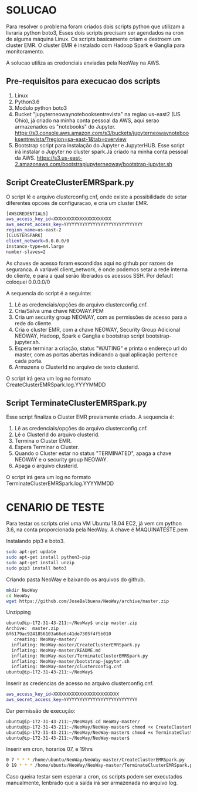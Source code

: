 # SOLUCAO

Para resolver o problema foram criados dois scripts python que utilizam a livraria python boto3, Esses dois scripts precisam ser agendados na cron de alguma máquina Linux. Os scripts basicamente criam e destroem um cluster EMR. O cluster EMR é instalado com Hadoop Spark e Ganglia para monitoramento.

A solucao utiliza as credenciais enviadas pela NeoWay na AWS.

## Pre-requisitos para execucao dos scripts
1. Linux 
2. Python3.6
3. Modulo python boto3 
4. Bucket "jupyterneowaynotebooksentrevista" na regiao us-east2 (US Ohio), já criado na minha conta pessoal da AWS, aqui serao armazenados os "notebooks" do Jupyter. https://s3.console.aws.amazon.com/s3/buckets/jupyterneowaynotebooksentrevista/?region=sa-east-1&tab=overview
5. Bootstrap script para instalação do Jupyter e JupyterHUB. Esse script irá instalar o Jupyter no cluster spark.Já criado na minha conta pessoal da AWS. https://s3.us-east-2.amazonaws.com/bootstrapjupyterneoway/bootstrap-jupyter.sh

## Script CreateClusterEMRSpark.py
O script lê o arquivo clusterconfig.cnf, onde existe a possibilidade de setar diferentes opcoes de configuracao, e cria um cluster EMR.
```sh
[AWSCREDENTIALS]
aws_access_key_id=XXXXXXXXXXXXXXXXXXXXXX
aws_secret_access_key=YYYYYYYYYYYYYYYYYYYYYYYYYYYYYY
region_name=us-east-2
[CLUSTERSPARK]
client_network=0.0.0.0/0
instance-type=m4.large
number-slaves=2
```
As chaves de acesso foram escondidas aqui no github por razoes de seguranca. 
A variavél client_network, é onde podemos setar a rede interna do cliente, e para a qual serão liberados os acessos SSH. Por default coloquei 0.0.0.0/0

A sequencia do script é a seguinte:

1. Lê as credenciais/opções do arquivo clusterconfig.cnf.
2. Cria/Salva uma chave NEOWAY.PEM
3. Cria um security group NEOWAY, com as permissões de acesso para a rede do cliente.
4. Cria o cluster EMR, com a chave NEOWAY, Security Group Adicional NEOWAY, Hadoop, Spark e Ganglia e bootstrap script bootstrap-jupyter.sh.
5. Espera terminar a criação, status "WAITING" e printa o endereço url do master, com as portas abertas indicando a qual aplicação pertence cada porta.
6. Armazena o ClusterId no arquivo de texto clusterid.

O script irá gera um log no formato CreateClusterEMRSpark.log.YYYYMMDD

## Script TerminateClusterEMRSpark.py
Esse script finaliza o Cluster EMR previamente criado. A sequencia é:

1. Lê as credenciais/opções do arquivo clusterconfig.cnf.
2. Lê o ClusterId do arquivo clusterid.
3. Termina o Cluster EMR.
4. Espera Terminar o Cluster.
5. Quando o Cluster estar no status "TERMINATED", apaga a chave NEOWAY e o security group NEOWAY.
6. Apaga o arquivo clusterid.

O script irá gera um log no formato TerminateClusterEMRSpark.log.YYYYMMDD

# CENARIO DE TESTE
Para testar os scripts criei uma VM Ubuntu 18.04 EC2, já vem cm python 3.6, na conta proporcionada pela NeoWay. A chave é MAQUINATESTE.pem

Instalando pip3 e boto3.
```sh
sudo apt-get update
sudo apt-get install python3-pip
sudo apt-get install unzip
sudo pip3 install boto3
```

Criando pasta NeoWay e baixando os arquivos do github. 
```sh
mkdir NeoWay
cd NeoWay
wget https://github.com/JoseBalbuena/NeoWay/archive/master.zip
```
Unzipping
```sh
ubuntu@ip-172-31-43-211:~/NeoWay$ unzip master.zip 
Archive:  master.zip
6f6179ac9241856103a66e6c41de7305f4f5b010
   creating: NeoWay-master/
  inflating: NeoWay-master/CreateClusterEMRSpark.py  
  inflating: NeoWay-master/README.md  
  inflating: NeoWay-master/TerminateClusterEMRSpark.py  
  inflating: NeoWay-master/bootstrap-jupyter.sh  
  inflating: NeoWay-master/clusterconfig.cnf  
ubuntu@ip-172-31-43-211:~/NeoWay$ 
```
Inserir as credencias de acesso no arquivo clusterconfig.cnf.
```sh
aws_access_key_id=XXXXXXXXXXXXXXXXXXXXXXXXX
aws_secret_access_key=YYYYYYYYYYYYYYYYYYYYYYYYYYYY
```
Dar permissão de execução:
```sh
ubuntu@ip-172-31-43-211:~/NeoWay$ cd NeoWay-master/
ubuntu@ip-172-31-43-211:~/NeoWay/NeoWay-master$ chmod +x CreateClusterEMRSpark.py 
ubuntu@ip-172-31-43-211:~/NeoWay/NeoWay-master$ chmod +x TerminateClusterEMRSpark.py 
ubuntu@ip-172-31-43-211:~/NeoWay/NeoWay-master$ 
```
Inserir em cron, horarios 07, e 19hrs
```sh
0 7 * * * /home/ubuntu/NeoWay/NeoWay-master/CreateClusterEMRSpark.py
0 19 * * * /home/ubuntu/NeoWay/NeoWay-master/TerminateClusterEMRSpark.py
```
Caso queira testar sem esperar a cron, os scripts podem ser executados manualmente, lenbrado que a saída irá ser armazenada no arquivo log.





